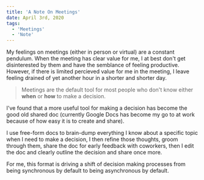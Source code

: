 ```yaml
---
title: 'A Note On Meetings'
date: April 3rd, 2020
tags:
  - 'Meetings'
  - 'Note'
---
```


My feelings on meetings (either in person or virtual) are a constant pendulum.
When the meeting has clear value for me, I at best don't get disinterested by
them and have the semblance of feeling productive. However, if there is limited
percieved value for me in the meeting, I leave feeling drained of yet another
hour in a shorter and shorter day.

> Meetings are the default tool for most people who don't know either **when**
> or **how** to make a decision.

I've found that a more useful tool for making a decision has become the good old
shared doc (currently Google Docs has become my go to at work because of how
easy it is to create and share).

I use free-form docs to brain-dump everything I know about a specific topic when
I need to make a decision, I then refine those thoughts, groom through them,
share the doc for early feedback with coworkers, then I edit the doc and clearly
outline the decision and share once more.

For me, this format is driving a shift of decision making processes from being
synchronous by default to being asynchronous by default.
